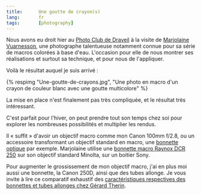 ```yaml
---
title:      Une goutte de crayon(s)
lang:       fr
tags:       [photography]
---
```


Nous avons eu droit hier au [Photo Club de Draveil](http://photoclubdraveil.fr/) à la visite de [Marjolaine Vuarnesson](https://500px.com/vuarnessonmarjolaine), une photographe talentueuse notamment connue pour sa série de macros colorées à base d'eau. L'occasion pour elle de nous montrer ses réalisations et surtout sa technique, et pour nous de l'appliquer.

Voilà le résultat auquel je suis arrivé :

{% respimg "Une-goutte-de-crayons.jpg", "Une photo en macro d'un crayon de couleur blanc avec une goutte multicolore" %}

La mise en place n'est finalement pas très compliquée, et le résultat très intéressant.

C'est parfait pour l'hiver, on peut prendre tout son temps chez soi pour explorer les nombreuses possibilités et multiplier les rendus.

Il « suffit » d'avoir un objectif macro comme mon Canon 100mm f/2.8, ou un accessoire transformant un objectif standard en macro, une [bonnette optique](http://fr.wikipedia.org/wiki/Bonnette_(optique)) par exemple. Marjolaine utilise une [bonnette macro Raynox DCR 250](http://www.amazon.fr/Raynox-DCR-250-Bonnette-macro/dp/B000A1SZ2Y) sur son objectif standard Minolta, sur un boitier Sony.

Pour augmenter le grossissement de mon objectif macro, j'ai en plus moi aussi une bonnette, la Canon 250D, ainsi que des tubes allonge. Je vous invite à lire ce comparatif exhaustif des [caractéristiques respectives des bonnettes et tubes allonges chez Gérard Therin](http://www.naturepixel.com/bonnette_canon_250d_tube_allonge_kenko_life_size_converter_essai_comparatif_5d.htm).
